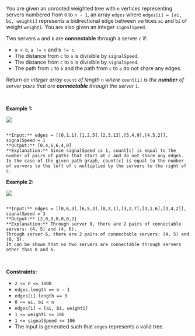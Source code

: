 You are given an unrooted weighted tree with `n` vertices representing servers numbered from `0` to `n - 1`, an array `edges` where `edges[i] = [ai, bi, weighti]` represents a bidirectional edge between vertices `ai` and `bi` of weight `weighti`. You are also given an integer `signalSpeed`.


Two servers `a` and `b` are **connectable** through a server `c` if:


* `a < b`, `a != c` and `b != c`.
* The distance from `c` to `a` is divisible by `signalSpeed`.
* The distance from `c` to `b` is divisible by `signalSpeed`.
* The path from `c` to `b` and the path from `c` to `a` do not share any edges.


Return *an integer array* `count` *of length* `n` *where* `count[i]` *is the **number** of server pairs that are **connectable** through* *the server* `i`.


 


**Example 1:**


![](https://assets.leetcode.com/uploads/2024/01/21/example22.png)

```

**Input:** edges = [[0,1,1],[1,2,5],[2,3,13],[3,4,9],[4,5,2]], signalSpeed = 1
**Output:** [0,4,6,6,4,0]
**Explanation:** Since signalSpeed is 1, count[c] is equal to the number of pairs of paths that start at c and do not share any edges.
In the case of the given path graph, count[c] is equal to the number of servers to the left of c multiplied by the servers to the right of c.

```

**Example 2:**


![](https://assets.leetcode.com/uploads/2024/01/21/example11.png)

```

**Input:** edges = [[0,6,3],[6,5,3],[0,3,1],[3,2,7],[3,1,6],[3,4,2]], signalSpeed = 3
**Output:** [2,0,0,0,0,0,2]
**Explanation:** Through server 0, there are 2 pairs of connectable servers: (4, 5) and (4, 6).
Through server 6, there are 2 pairs of connectable servers: (4, 5) and (0, 5).
It can be shown that no two servers are connectable through servers other than 0 and 6.

```

 


**Constraints:**


* `2 <= n <= 1000`
* `edges.length == n - 1`
* `edges[i].length == 3`
* `0 <= ai, bi < n`
* `edges[i] = [ai, bi, weighti]`
* `1 <= weighti <= 106`
* `1 <= signalSpeed <= 106`
* The input is generated such that `edges` represents a valid tree.


